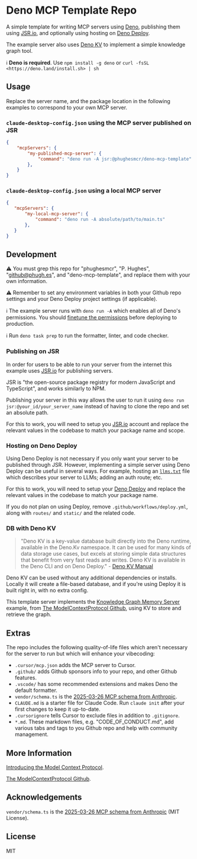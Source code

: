# Deno MCP Template Repo

A simple template for writing MCP servers using [Deno](https://deno.com/), publishing them using [JSR.io](https://jsr.io), and optionally using hosting on [Deno Deploy](https://deno.com/deploy).

The example server also uses [Deno KV](https://deno.com/kv) to implement a simple knowledge graph tool.

ℹ️ **Deno is required**. Use `npm install -g deno` or `curl -fsSL <https://deno.land/install.sh> | sh`

## Usage

Replace the server name, and the package location in the following examples to correspond to your own MCP server.

### `claude-desktop-config.json` using the MCP server published on JSR

```json
{
    "mcpServers": {
        "my-published-mcp-server": {
            "command": "deno run -A jsr:@phughesmcr/deno-mcp-template"
        },
    }
}
```

### `claude-desktop-config.json` using a local MCP server

 ```json
{
    "mcpServers": {
        "my-local-mcp-server": {
            "command": "deno run -A absolute/path/to/main.ts"
        },
    }
}
```

## Development

⚠️ You must grep this repo for "phughesmcr", "P. Hughes", "<github@phugh.es>", and "deno-mcp-template", and replace them with your own information.

⚠️ Remember to set any environment variables in both your Github repo settings and your Deno Deploy project settings (if applicable).

ℹ️ The example server runs with `deno run -A` which enables all of Deno's permissions. You should [finetune the permissions](https://docs.deno.com/runtime/fundamentals/security/) before deploying to production.

ℹ️ Run `deno task prep` to run the formatter, linter, and code checker.

### Publishing on JSR

In order for users to be able to run your server from the internet this example uses [JSR.io](https://jsr.io) for publishing servers.

JSR is "the open-source package registry for modern JavaScript and TypeScript", and works similarly to NPM.

Publishing your server in this way allows the user to run it using `deno run jsr:@your_id/your_server_name` instead of having to clone the repo and set an absolute path.

For this to work, you will need to setup you [JSR.io](https://jsr.io) account and replace the relevant values in the codebase to match your package name and scope.

### Hosting on Deno Deploy

Using Deno Deploy is not necessary if you only want your server to be published through JSR. However, implementing a simple server using Deno Deploy can be useful in several ways. For example, hosting an [`llms.txt`](./static/.well-known/llms.txt) file which describes your server to LLMs; adding an auth route; etc.

For this to work, you will need to setup your [Deno Deploy](https://deno.com/deploy) and replace the relevant values in the codebase to match your package name.

If you do not plan on using Deploy, remove `.github/workflows/deploy.yml`, along with `routes/` and `static/` and the related code.

### DB with Deno KV

>"Deno KV is a key-value database built directly into the Deno runtime, available in the Deno.Kv namespace. It can be used for many kinds of data storage use cases, but excels at storing simple data structures that benefit from very fast reads and writes. Deno KV is available in the Deno CLI and on Deno Deploy." - [Deno KV Manual](https://docs.deno.com/deploy/kv/manual/)

Deno KV can be used without any additional dependencies or installs. Locally it will create a file-based database, and if you're using Deploy it is built right in, with no extra config.

This template server implements the [Knowledge Graph Memory Server](https://github.com/modelcontextprotocol/servers/tree/main/src/memory) example, from [The ModelContextProtocol Github](https://github.com/modelcontextprotocol), using KV to store and retrieve the graph.

## Extras

The repo includes the following quality-of-life files which aren't necessary for the server to run but which will enhance your vibecoding:

- `.cursor/mcp.json` adds the MCP server to Cursor.
- `.github/` adds Github sponsors info to your repo, and other Github features.
- `.vscode/` has some recommended extensions and makes Deno the default formatter.
- `vendor/schema.ts` is the [2025-03-26 MCP schema from Anthropic](https://github.com/modelcontextprotocol/specification/blob/main/schema/2025-03-26/schema.ts).
- `CLAUDE.md` is a starter file for Claude Code. Run `claude init` after your first changes to keep it up-to-date.
- `.cursorignore` tells Cursor to exclude files in addition to `.gitignore`.
- `*.md`. These markdown files, e.g. "CODE_OF_CONDUCT.md", add various tabs and tags to you Github repo and help with community management.

## More Information

[Introducing the Model Context Protocol](https://www.anthropic.com/news/model-context-protocol).

[The ModelContextProtocol Github](https://github.com/modelcontextprotocol).

## Acknowledgements

`vendor/schema.ts` is the [2025-03-26 MCP schema from Anthropic](https://github.com/modelcontextprotocol/specification/blob/main/schema/2025-03-26/schema.ts) (MIT License).

## License

MIT
